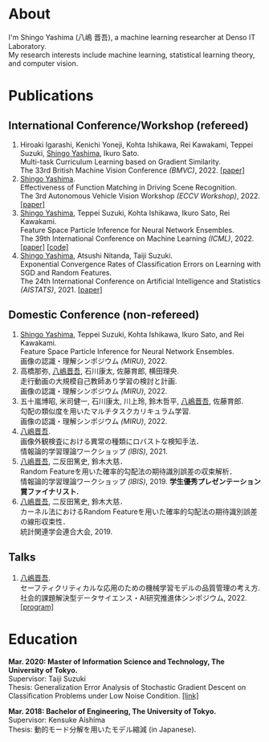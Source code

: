 # About
I'm Shingo Yashima (八嶋 晋吾), a machine learning researcher at Denso IT Laboratory.  
My research interests include machine learning, statistical learning theory, and computer vision.

# Publications
## International Conference/Workshop (refereed)
1. Hiroaki Igarashi, Kenichi Yoneji, Kohta Ishikawa, Rei Kawakami, Teppei Suzuki, <u>Shingo Yashima</u>, Ikuro Sato.   
Multi-task Curriculum Learning based on Gradient Similarity.   
The 33rd British Machine Vision Conference *(BMVC)*, 2022. [[paper]](https://bmvc2022.mpi-inf.mpg.de/705/)
1. <u>Shingo Yashima</u>.   
Effectiveness of Function Matching in Driving Scene Recognition.   
The 3rd Autonomous Vehicle Vision Workshop *(ECCV Workshop)*, 2022. [[paper]](https://arxiv.org/abs/2208.09694)
1. <u>Shingo Yashima</u>, Teppei Suzuki, Kohta Ishikawa, Ikuro Sato, Rei Kawakami.   
Feature Space Particle Inference for Neural Network Ensembles.   
The 39th International Conference on Machine Learning *(ICML)*, 2022. [[paper]](https://proceedings.mlr.press/v162/yashima22a.html) [[code]](https://github.com/DensoITLab/featurePI)
1. <u>Shingo Yashima</u>, Atsushi Nitanda, Taiji Suzuki.   
Exponential Convergence Rates of Classification Errors on Learning with SGD and Random Features.   
The 24th International Conference on Artificial Intelligence and Statistics *(AISTATS)*, 2021. [[paper]](http://proceedings.mlr.press/v130/yashima21a.html)

## Domestic Conference (non-refereed)
1. <u>Shingo Yashima</u>, Teppei Suzuki, Kohta Ishikawa, Ikuro Sato, and Rei Kawakami.   
Feature Space Particle Inference for Neural Network Ensembles.   
画像の認識・理解シンポジウム *(MIRU)*, 2022.
1. 高橋那弥, <u>八嶋晋吾</u>, 石川康太, 佐藤育郎, 横田理央.   
走行動画の大規模自己教師あり学習の検討と計画.   
画像の認識・理解シンポジウム *(MIRU)*, 2022.
1. 五十嵐博昭, 米司健一, 石川康太, 川上玲, 鈴木哲平, <u>八嶋晋吾</u>, 佐藤育郎.   
勾配の類似度を用いたマルチタスクカリキュラム学習.   
画像の認識・理解シンポジウム *(MIRU)*, 2022.
1. <u>八嶋晋吾</u>.   
画像外観検査における異常の種類にロバストな検知手法．  
情報論的学習理論ワークショップ *(IBIS)*, 2021. 
1. <u>八嶋晋吾</u>, 二反田篤史, 鈴木大慈．  
Random Featureを用いた確率的勾配法の期待識別誤差の収束解析．  
情報論的学習理論ワークショップ *(IBIS)*, 2019. **学生優秀プレゼンテーション賞ファイナリスト.**
1. <u>八嶋晋吾</u>, 二反田篤史, 鈴木大慈．  
カーネル法におけるRandom Featureを用いた確率的勾配法の期待識別誤差の線形収束性．  
統計関連学会連合大会, 2019. 

## Talks
1. <u>八嶋晋吾</u>.   
セーフティクリティカルな応用のための機械学習モデルの品質管理の考え方.   
社会的課題解決型データサイエンス・AI研究推進体シンポジウム, 2022. [[program]](http://dsai.c.titech.ac.jp/dsai-symposium2022/) 

# Education
**Mar. 2020: Master of Information Science and Technology, The University of Tokyo.**  
Supervisor: Taiji Suzuki  
Thesis: Generalization Error Analysis of Stochastic Gradient Descent on Classification Problems under Low Noise Condition. [[link]](./papers/master_thesis.pdf)

**Mar. 2018: Bachelor of Engineering, The University of Tokyo.**   
Supervisor: Kensuke Aishima  
Thesis: 動的モード分解を用いたモデル縮減 (in Japanese).